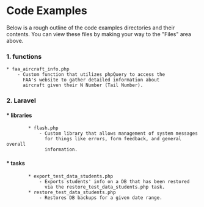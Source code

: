 Code Examples
=============
Below is a rough outline of the code examples directories and their contents.
You can view these files by making your way to the "Files" area above.
### 1. functions
    * faa_aircraft_info.php
        - Custom function that utilizes phpQuery to access the
          FAA's website to gather detailed information about
          aircraft given their N Number (Tail Number).
### 2. Laravel
####    * libraries
            * flash.php
                - Custom library that allows management of system messages
                  for things like errors, form feedback, and general overall
                  information.
####    * tasks
            * export_test_data_students.php
                - Exports students' info on a DB that has been restored
                  via the restore_test_data_students.php task.
            * restore_test_data_students.php
                - Restores DB backups for a given date range.
